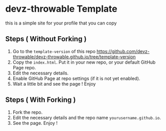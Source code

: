 # devz-throwable Template

this is a simple site for your profile that you can copy 

## Steps ( Without Forking )
1. Go to the `template-version` of this repo 
<https://github.com/devz-throwable/devz-throwable.github.io/tree/template-version>
3. Copy the `index.html`. Put it in your new 
repo, or your default GitHub Page repo.
4. Edit the necessary details.
5. Enable GitHub Page at  repo settings 
(if it is not yet enabled).
7. Wait a little bit and see the page ! Enjoy

## Steps ( With Forking )
1. Fork the repo.
2. Edit the necessary details and the 
repo name `yourusername.github.io`.
4. See the page. Enjoy !
